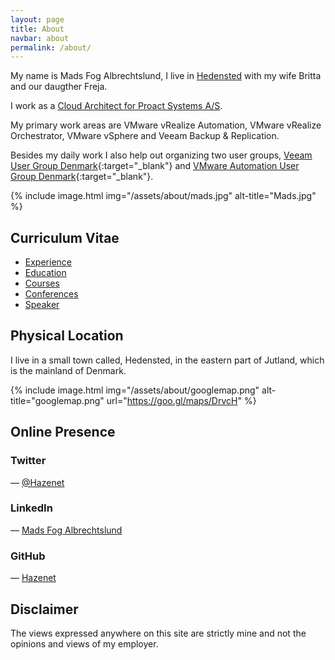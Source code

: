 ```yaml
---
layout: page
title: About
navbar: about
permalink: /about/
---
```


My name is Mads Fog Albrechtslund, I live in [Hedensted](#physical-location) with my wife Britta and our daugther Freja.  

I work as a [Cloud Architect for Proact Systems A/S](/about/experience/proact-systems/).

My primary work areas are VMware vRealize Automation, VMware vRealize Orchestrator, VMware vSphere and Veeam Backup & Replication.

Besides my daily work I also help out organizing two user groups, [Veeam User Group Denmark](http://www.veeamug.dk){:target="_blank"} and [VMware Automation User Group Denmark](http://vmaugdk.github.io){:target="_blank"}.

{% include image.html img="/assets/about/mads.jpg" alt-title="Mads.jpg" %}

## Curriculum Vitae

- [Experience](/about/experience/)
- [Education](/about/education/)
- [Courses](/about/courses/)
- [Conferences](/about/conferences/)
- [Speaker](/about/speaker/)

## Physical Location
I live in a small town called, Hedensted, in the eastern part of Jutland, which is the mainland of Denmark.  
  
{% include image.html img="/assets/about/googlemap.png" alt-title="googlemap.png" url="https://goo.gl/maps/DrvcH" %}

## Online Presence

### Twitter
<div>
		<a href="http://twitter.com/{{ site.footer-links.twitter }}" target="_blank"><i class="svg-icon twitter" style="vertical-align:middle"></i></a>   
   <span style=""> — <a href="http://twitter.com/{{ site.footer-links.twitter }}" target="_blank">@Hazenet</a></span>
</div>
  
### LinkedIn  
<div>
		<a href="http://linkedin.com/in/{{ site.footer-links.linkedin }}" target="_blank"><i class="svg-icon linkedin" style="vertical-align:middle"></i></a>
   <span style=""> — <a href="http://linkedin.com/in/{{ site.footer-links.linkedin }}" target="_blank">Mads Fog Albrechtslund</a></span>
</div>

### GitHub  
<div>
		<a href="http://github.com/{{ site.footer-links.github }}" target="_blank"><i class="svg-icon github" style="vertical-align:middle"></i></a>
   <span style=""> — <a href="http://github.com/{{ site.footer-links.github }}" target="_blank">Hazenet</a></span>
</div>

## Disclaimer
The views expressed anywhere on this site are strictly mine and not the opinions and views of my employer.